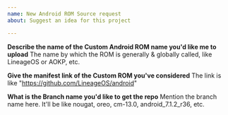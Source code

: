 ```yaml
---
name: New Android ROM Source request
about: Suggest an idea for this project

---
```


**Describe the name of the Custom Android ROM name you'd like me to upload**
The name by which the ROM is generally & globally called, like LineageOS or AOKP, etc.

**Give the manifest link of the Custom ROM you've considered**
The link is like "https://github.com/LineageOS/android"

**What is the Branch name you'd like to get the repo**
Mention the branch name here. It'll be like nougat, oreo, cm-13.0, android_7.1.2_r36, etc.

